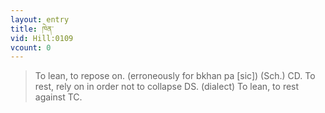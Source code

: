 ```yaml
---
layout: entry
title: ཁེན་
vid: Hill:0109
vcount: 0
---
```

> To lean, to repose on\. (erroneously for bkhan pa [sic]) (Sch\.) CD\. To rest, rely on in order not to collapse DS\. (dialect) To lean, to rest against TC\.

